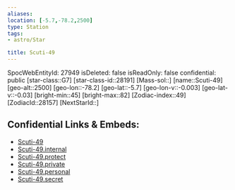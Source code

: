 ```yaml
---
aliases: 
location: [-5.7,-78.2,2500]
type: Station
tags:
- astro/Star

title: Scuti-49
---
```

SpocWebEntityId: 27949
isDeleted: false
isReadOnly: false
confidential: public
[star-class::G7]
[star-class-id::28191]
[Mass-sol::]
[name::Scuti-49]
[geo-alt::2500]
[geo-lon::-78.2]
[geo-lat::-5.7]
[geo-lon-v::-0.003]
[geo-lat-v::-0.03]
[bright-min::45]
[bright-max::82]
[Zodiac-index::49]
[ZodiacId::28157]
[NextStarId::]



## Confidential Links & Embeds: 
- [Scuti-49](../../../_public/astro/Star/Scuti-49.md) 
- [Scuti-49.internal](../../../_internal/astro/Star/Scuti-49.internal.md) 
- [Scuti-49.protect](../../../_protect/astro/Star/Scuti-49.protect.md) 
- [Scuti-49.private](../../../_private/astro/Star/Scuti-49.private.md) 
- [Scuti-49.personal](../../../_personal/astro/Star/Scuti-49.personal.md) 
- [Scuti-49.secret](../../../_secret/astro/Star/Scuti-49.secret.md) 
